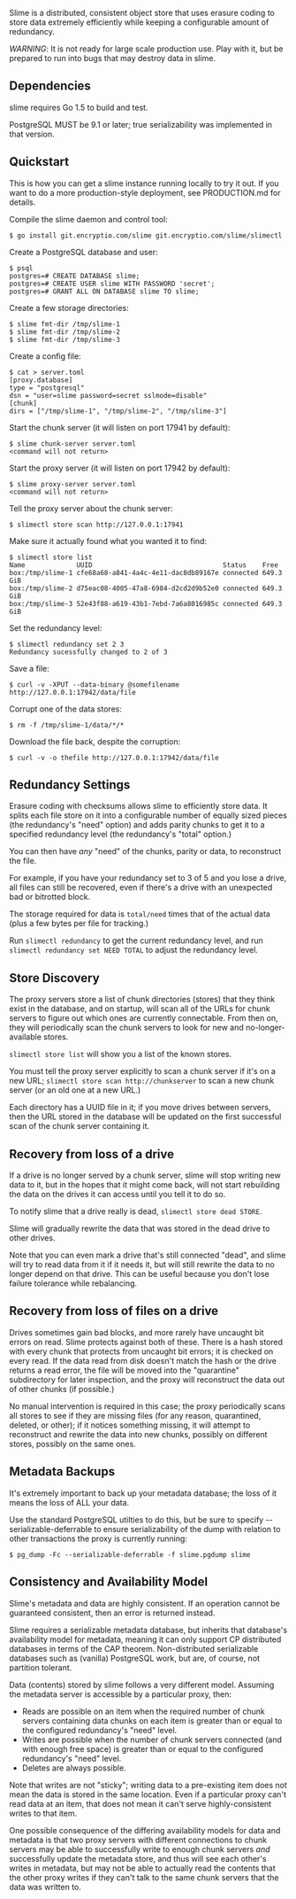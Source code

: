 Slime is a distributed, consistent object store that uses erasure coding to
store data extremely efficiently while keeping a configurable amount of
redundancy.

*WARNING*: It is not ready for large scale production use. Play with it, but
be prepared to run into bugs that may destroy data in slime.

Dependencies
------------

slime requires Go 1.5 to build and test.

PostgreSQL MUST be 9.1 or later; true serializability was implemented in that
version.

Quickstart
----------

This is how you can get a slime instance running locally to try it out. If you
want to do a more production-style deployment, see PRODUCTION.md for details.

Compile the slime daemon and control tool:

    $ go install git.encryptio.com/slime git.encryptio.com/slime/slimectl

Create a PostgreSQL database and user:

    $ psql
    postgres=# CREATE DATABASE slime;
    postgres=# CREATE USER slime WITH PASSWORD 'secret';
    postgres=# GRANT ALL ON DATABASE slime TO slime;

Create a few storage directories:

    $ slime fmt-dir /tmp/slime-1
    $ slime fmt-dir /tmp/slime-2
    $ slime fmt-dir /tmp/slime-3

Create a config file:

    $ cat > server.toml
    [proxy.database]
    type = "postgresql"
    dsn = "user=slime password=secret sslmode=disable"
    [chunk]
    dirs = ["/tmp/slime-1", "/tmp/slime-2", "/tmp/slime-3"]

Start the chunk server (it will listen on port 17941 by default):

    $ slime chunk-server server.toml
    <command will not return>

Start the proxy server (it will listen on port 17942 by default):

    $ slime proxy-server server.toml
    <command will not return>

Tell the proxy server about the chunk server:

    $ slimectl store scan http://127.0.0.1:17941

Make sure it actually found what you wanted it to find:

    $ slimectl store list
    Name             UUID                                 Status    Free
    box:/tmp/slime-1 cfe68a68-a841-4a4c-4e11-dac8db89167e connected 649.3 GiB
    box:/tmp/slime-2 d75eac08-4005-47a8-6984-d2cd2d9b52e0 connected 649.3 GiB
    box:/tmp/slime-3 52e43f88-a619-43b1-7ebd-7a6a8016985c connected 649.3 GiB

Set the redundancy level:

    $ slimectl redundancy set 2 3
    Redundancy sucessfully changed to 2 of 3

Save a file:

    $ curl -v -XPUT --data-binary @somefilename http://127.0.0.1:17942/data/file

Corrupt one of the data stores:

    $ rm -f /tmp/slime-1/data/*/*

Download the file back, despite the corruption:

    $ curl -v -o thefile http://127.0.0.1:17942/data/file

Redundancy Settings
-------------------

Erasure coding with checksums allows slime to efficiently store data. It splits
each file store on it into a configurable number of equally sized pieces
(the redundancy's "need" option) and adds parity chunks to get it to a specified
redundancy level (the redundancy's "total" option.)

You can then have _any_ "need" of the chunks, parity or data, to reconstruct the
file.

For example, if you have your redundancy set to 3 of 5 and you lose a drive,
all files can still be recovered, even if there's a drive with an unexpected
bad or bitrotted block.

The storage required for data is `total/need` times that of the actual data
(plus a few bytes per file for tracking.)

Run `slimectl redundancy` to get the current redundancy level, and run
`slimectl redundancy set NEED TOTAL` to adjust the redundancy level.

Store Discovery
---------------

The proxy servers store a list of chunk directories (stores) that they think
exist in the database, and on startup, will scan all of the URLs for chunk
servers to figure out which ones are currently connectable. From then on, they
will periodically scan the chunk servers to look for new and no-longer-available
stores.

`slimectl store list` will show you a list of the known stores.

You must tell the proxy server explicitly to scan a chunk server if it's on a
new URL; `slimectl store scan http://chunkserver` to scan a new chunk server (or
an old one at a new URL.)

Each directory has a UUID file in it; if you move drives between servers, then
the URL stored in the database will be updated on the first successful scan of
the chunk server containing it.

Recovery from loss of a drive
-----------------------------

If a drive is no longer served by a chunk server, slime will stop writing new
data to it, but in the hopes that it might come back, will not start rebuilding
the data on the drives it can access until you tell it to do so.

To notify slime that a drive really is dead, `slimectl store dead STORE`.

Slime will gradually rewrite the data that was stored in the dead drive to other
drives.

Note that you can even mark a drive that's still connected "dead", and slime
will try to read data from it if it needs it, but will still rewrite the data to
no longer depend on that drive. This can be useful because you don't lose
failure tolerance while rebalancing.

Recovery from loss of files on a drive
--------------------------------------

Drives sometimes gain bad blocks, and more rarely have uncaught bit errors on
read. Slime protects against both of these. There is a hash stored with every
chunk that protects from uncaught bit errors; it is checked on every read. If
the data read from disk doesn't match the hash or the drive returns a read
error, the file will be moved into the "quarantine" subdirectory for later
inspection, and the proxy will reconstruct the data out of other chunks (if
possible.)

No manual intervention is required in this case; the proxy periodically scans
all stores to see if they are missing files (for any reason, quarantined,
deleted, or other); if it notices something missing, it will attempt to
reconstruct and rewrite the data into new chunks, possibly on different stores,
possibly on the same ones.

Metadata Backups
----------------

It's extremely important to back up your metadata database; the loss of it means
the loss of ALL your data.

Use the standard PostgreSQL utilties to do this, but be sure to specify
--serializable-deferrable to ensure serializability of the dump with relation to
other transactions the proxy is currently running:

    $ pg_dump -Fc --serializable-deferrable -f slime.pgdump slime

Consistency and Availability Model
----------------------------------

Slime's metadata and data are highly consistent. If an operation cannot be
guaranteed consistent, then an error is returned instead.

Slime requires a serializable metadata database, but inherits that database's
availability model for metadata, meaning it can only support CP distributed
databases in terms of the CAP theorem. Non-distributed serializable databases
such as (vanilla) PostgreSQL work, but are, of course, not partition tolerant.

Data (contents) stored by slime follows a very different model. Assuming the
metadata server is accessible by a particular proxy, then:

- Reads are possible on an item when the required number of chunk servers
  containing data chunks on each item is greater than or equal to the configured
  redundancy's "need" level.
- Writes are possible when the number of chunk servers connected (and with
  enough free space) is greater than or equal to the configured redundancy's
  "need" level.
- Deletes are always possible.

Note that writes are not "sticky"; writing data to a pre-existing item does not
mean the data is stored in the same location. Even if a particular proxy can't
read data at an item, that does not mean it can't serve highly-consistent writes
to that item.

One possible consequence of the differing availability models for data and
metadata is that two proxy servers with different connections to chunk servers
may be able to successfully write to enough chunk servers _and_ successfully
update the metadata store, and thus will see each other's writes in metadata,
but may not be able to actually read the contents that the other proxy writes
if they can't talk to the same chunk servers that the data was written to.
